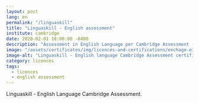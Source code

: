 ```yaml
---
layout: post
lang: en
permalink: "/linguaskill"
title: "Linguaskill - English assessment"
institute: cambridge
date: 2020-02-01 18:00:00 -0400
description: "Assessment in English Language per Cambridge Assessment - Linguaskill."
image: "/assets/certificates/img/licences-and-certifications/exchage-eigsi/linguaskill/front-en.jpg"
image-alt: "Linguaskill - English language Cambridge Assessment certificate"
category: licences
tags:
  - licences
  - english assessment
---
```


Linguaskill - English Language Cambridge Assessment.

